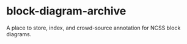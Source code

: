 # block-diagram-archive
A place to store, index, and crowd-source annotation for NCSS block diagrams.
